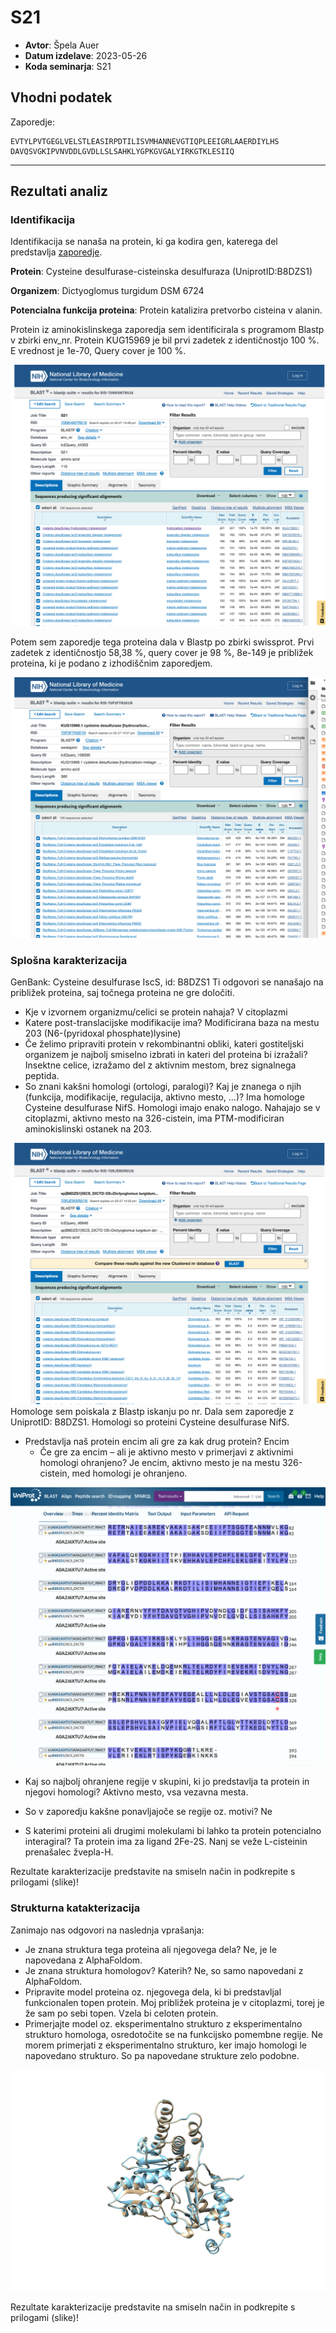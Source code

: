 # S21

- **Avtor**: Špela Auer
- **Datum izdelave**: 2023-05-26
- **Koda seminarja**: S21


## Vhodni podatek

Zaporedje:
```
EVTYLPVTGEGLVELSTLEASIRPDTILISVMHANNEVGTIQPLEEIGRLAAERDIYLHS
DAVQSVGKIPVNVDDLGVDLLSLSAHKLYGPKGVGALYIRKGTKLESIIQ
```
---
## Rezultati analiz

### Identifikacija
Identifikacija se nanaša na protein, ki ga kodira gen, katerega del predstavlja  [zaporedje](#vhodni-podatek).

**Protein**: Cysteine desulfurase-cisteinska desulfuraza (UniprotID:B8DZS1)

**Organizem**: Dictyoglomus turgidum DSM 6724

**Potencialna funkcija proteina**: Protein katalizira pretvorbo cisteina v alanin.

Protein iz aminokislinskega zaporedja sem identificirala s programom Blastp v zbirki env_nr. Protein KUG15969 je bil prvi zadetek z identičnostjo 100 %. E vrednost je 1e-70, Query cover je 100 %.

![blastp identifikacija](s21-poravnava_blastp_env_nr.png)

Potem sem zaporedje tega proteina dala v Blastp po zbirki swissprot. Prvi zadetek z identičnostjo 58,38 %, query cover je 98 %, 8e-149 je približek proteina, ki je podano z izhodiščnim zaporedjem.

![identifikacija_priblizka_proteina](s21-blastp_swissprot.png)

### Splošna karakterizacija
GenBank: Cysteine desulfurase IscS, id: B8DZS1
Ti odgovori se nanašajo na približek proteina, saj točnega proteina ne gre določiti.

- Kje v izvornem organizmu/celici se protein nahaja? V citoplazmi
- Katere post-translacijske modifikacije ima? Modificirana baza na mestu 203 (N6-(pyridoxal phosphate)lysine)
- Če želimo pripraviti protein v rekombinantni obliki, kateri gostiteljski organizem je najbolj smiselno izbrati in kateri del proteina bi izražali? Insektne celice, izražamo del z aktivnim mestom, brez signalnega peptida.
- So znani kakšni homologi (ortologi, paralogi)? Kaj je znanega o njih (funkcija, modifikacije, regulacija, aktivno mesto, ...)? Ima homologe Cysteine desulfurase NifS. Homologi imajo enako nalogo. Nahajajo se v citoplazmi, aktivno mesto na 326-cistein, ima PTM-modificiran aminokislinski ostanek na 203.

![homologi](s21-homologi.png)
Homologe sem poiskala z Blastp iskanju po nr. Dala sem zaporedje z UniprotID: B8DZS1. Homologi so proteini Cysteine desulfurase NifS.

- Predstavlja naš protein encim ali gre za kak drug protein? Encim
  - Če gre za encim – ali je aktivno mesto v primerjavi z aktivnimi homologi ohranjeno? Je encim, aktivno mesto je na mestu 326-cistein, med homologi je ohranjeno.
  
![aktivno_mesto](s21-aktivno_mesto.png)
  
- Kaj so najbolj ohranjene regije v skupini, ki jo predstavlja ta protein in njegovi homologi? Aktivno mesto, vsa vezavna mesta.

- So v zaporedju kakšne ponavljajoče se regije oz. motivi? Ne
- S katerimi proteini ali drugimi molekulami bi lahko ta protein potencialno interagiral? Ta protein ima za ligand 2Fe-2S. Nanj se veže L-cisteinin prenašalec žvepla-H.

Rezultate karakterizacije predstavite na smiseln način in podkrepite s prilogami (slike)!

### Strukturna katakterizacija
Zanimajo nas odgovori na naslednja vprašanja:
- Je znana struktura tega proteina ali njegovega dela? Ne, je le napovedana z AlphaFoldom.
- Je znana struktura homologov? Katerih? Ne, so samo napovedani z AlphaFoldom.
- Pripravite model proteina oz. njegovega dela, ki bi predstavljal funkcionalen topen protein. Moj približek proteina je v citoplazmi, torej je že sam po sebi topen. Vzela bi celoten protein.
- Primerjajte model oz. eksperimentalno strukturo z eksperimentalno strukturo homologa, osredotočite se na funkcijsko pomembne regije. Ne morem primerjati z eksperimentalno strukturo, ker imajo homologi le napovedano strukturo. So pa napovedane strukture zelo podobne.

![poravnava_struktur](s21-struktura_poravnava.png)

Rezultate karakterizacije predstavite na smiseln način in podkrepite s prilogami (slike)!